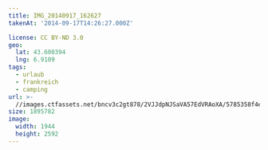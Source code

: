 ```yaml
---
title: IMG_20140917_162627
takenAt: '2014-09-17T14:26:27.000Z'

license: CC BY-ND 3.0
geo:
  lat: 43.600394
  lng: 6.9109
tags:
  - urlaub
  - frankreich
  - camping
url: >-
  //images.ctfassets.net/bncv3c2gt878/2VJJdpNJSaVA57EdVRAoXA/5785358f4e02202d9bbdb3091778323c/img_20140917_162627_28278703256_o
size: 1895782
image:
  width: 1944
  height: 2592
---
```

